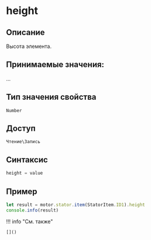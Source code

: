 # height

## Описание
Высота элемента.

## Принимаемые значения:
...

## Тип значения свойства
`Number`

## Доступ
`Чтение\Запись`

## Синтаксис
```javascript
height = value
```

## Пример
```javascript linenums="1"
let result = motor.stator.item(StatorItem.ID1).height
console.info(result)
```

!!! info "См. также"

    []()


